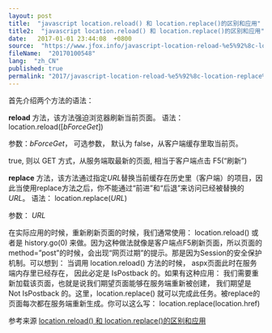 ```yaml
---
layout: post
title:  "javascript location.reload() 和 location.replace()的区别和应用"
title2:  "javascript location.reload() 和 location.replace()的区别和应用"
date:   2017-01-01 23:44:08  +0800
source:  "https://www.jfox.info/javascript-location-reload-%e5%92%8c-location-replace%e7%9a%84%e5%8c%ba%e5%88%ab%e5%92%8c%e5%ba%94%e7%94%a8.html"
fileName:  "20170100548"
lang:  "zh_CN"
published: true
permalink: "2017/javascript-location-reload-%e5%92%8c-location-replace%e7%9a%84%e5%8c%ba%e5%88%ab%e5%92%8c%e5%ba%94%e7%94%a8.html"
---
```




首先介绍两个方法的语法：

**reload** 方法，该方法强迫浏览器刷新当前页面。
语法： location.reload([*bForceGet*])                                                                                                                          

参数：*bForceGet*， 可选参数， 默认为 false，从客户端缓存里取当前页。                                                                 

true, 则以 GET 方式，从服务端取最新的页面, 相当于客户端点击 F5(“刷新”)

**replace** 方法，该方法通过指定*URL*替换当前缓存在历史里（客户端）的项目，因此当使用replace方法之后，你不能通过“前进”和“后退”来访问已经被替换的*URL*。
语法： location.replace(*URL*)                                                                                                     

 参数： *URL*

在实际应用的时候，重新刷新页面的时候，我们通常使用： location.reload() 或者是 history.go(0) 来做。因为这种做法就像是客户端点F5刷新页面，所以页面的method=”post”的时候，会出现“网页过期”的提示。那是因为Session的安全保护机制。可以想到： 当调用 location.reload() 方法的时候， aspx页面此时在服务端内存里已经存在， 因此必定是 IsPostback 的。如果有这种应用： 我们需要重新加载该页面，也就是说我们期望页面能够在服务端重新被创建， 我们期望是 Not IsPostback 的。这里，location.replace() 就可以完成此任务。被replace的页面每次都在服务端重新生成。你可以这么写： location.replace(location.href)

参考来源 [location.reload() 和 location.replace()的区别和应用](https://www.jfox.info/go.php?url=http://www.jfox.info/url.php?url=http%3A%2F%2Fblog.csdn.net%2Ffangxing80%2Farticle%2Fdetails%2F604916)
